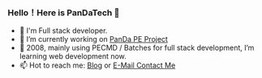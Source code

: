 ### Hello！Here is PanDaTech 👋

- 🔭 I'm Full stack developer.
- 🌱 I’m currently working on [PanDa PE Project](https://www.pandadatech.cn/archives/pandape)
- 🥱 2008, mainly using PECMD / Batches for full stack development, I’m learning web development now.
- 📫 Hot to reach me: [Blog](https://www.pandadatech.cn/) or [E-Mail Contact Me](mailto:pandatech2022@foxmail.com)




